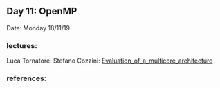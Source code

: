 ## Day 11: OpenMP 

Date: Monday 18/11/19

### lectures:
  Luca Tornatore:
  Stefano Cozzini: [Evaluation_of_a_multicore_architecture](Evaluation.md)

### references:
 

